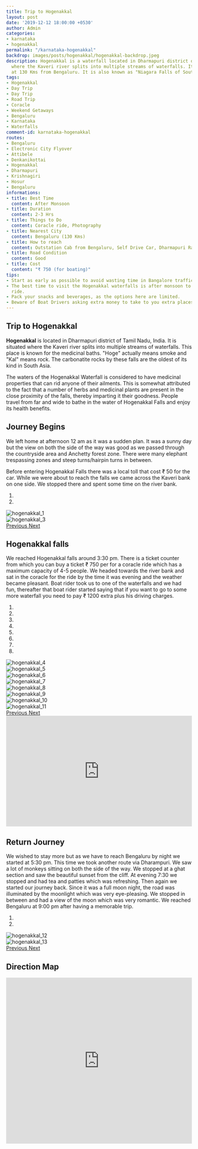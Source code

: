 ```yaml
---
title: Trip to Hogenakkal
layout: post
date: '2019-12-12 18:00:00 +0530'
author: Admin
categories:
- karnataka
- hogenakkal
permalink: "/karnataka-hogenakkal"
backdrop: images/posts/hogenakkal/hogenakkal-backdrop.jpeg
description: Hogenakkal is a waterfall located in Dharmapuri district of Tamil Nadu
  where the Kaveri river splits into multiple streams of waterfalls. It is located
  at 130 Kms from Bengaluru. It is also known as "Niagara Falls of South India".
tags:
- Hogenakkal
- Day Trip
- Day Trip
- Road Trip
- Coracle
- Weekend Getaways
- Bengaluru
- Karnataka
- Waterfalls
comment-id: karnataka-hogenakkal
routes:
- Bengaluru
- Electronic City Flyover
- Attibele
- Denkanikottai
- Hogenakkal
- Dharmapuri
- Krishnagiri
- Hosur
- Bengaluru
informations:
- title: Best Time
  content: After Monsoon
- title: Duration
  content: 2-3 Hrs
- title: Things to Do
  content: Coracle ride, Photography
- title: Nearest City
  content: Bengaluru (130 Kms)
- title: How to reach
  content: Outstation Cab from Bengaluru, Self Drive Car, Dharmapuri Railway Station
- title: Road Condition
  content: Good
- title: Cost
  content: "₹ 750 (for boating)"
tips:
- Start as early as possible to avoid wasting time in Bangalore traffic.
- The best time to visit the Hogenakkal waterfalls is after monsoon to enjoy the coracle
  ride.
- Pack your snacks and beverages, as the options here are limited.
- Beware of Boat Drivers asking extra money to take to you extra places.
---
```


<div class="col-lg-9 col-md-9 blog_details">
    <h2>Trip to Hogenakkal</h2>
    <p>
  <b>Hogenakkal</b> is located in Dharmapuri district of Tamil Nadu, India. It is situated where the Kaveri river splits into multiple streams of waterfalls. This place is known for the medicinal baths. "Hoge" actually means smoke and "Kal" means rock. The carbonatite rocks by these falls are the oldest of its kind in South Asia.
</p>
<p>The waters of the Hogenakkal Waterfall is considered to have medicinal properties that can rid anyone of their ailments. This is somewhat attributed to the fact that a number of herbs and medicinal plants are present in the close proximity of the falls, thereby imparting it their goodness. People travel from far and wide to bathe in the water of Hogenakkal Falls and enjoy its health benefits.</p>
</div>
<div class="col-lg-12">
    <h2>Journey Begins</h2>
    <p>We left home at afternoon 12 am as it was a sudden plan. It was a sunny day but the view on both the side of the way was good as we passed through the countryside area and Anchetty forest zone. There were many elephant trespassing zones and steep turns/hairpin turns in between.</p>
	<p>Before entering Hogenakkal Falls there was a local toll that cost ₹ 50 for the car. While we were about to reach the falls we came across the Kaveri bank on one side. We stopped there and spent some time on the river bank.</p>
    <div class="mt-2 mb-2">
        <div id="carousel-1" class="carousel slide" data-ride="carousel">
        <ol class="carousel-indicators">
            <li data-target="#carousel-1" data-slide-to="0" class="active"></li>
            <li data-target="#carousel-1" data-slide-to="1"></li>
        </ol>
        <div class="carousel-inner">
            <div class="carousel-item active">
                <img class="d-block w-100" src="images/posts/hogenakkal/hogenakkal_1.jpeg" alt="hogenakkal_1">
            </div>
            <div class="carousel-item">
                <img class="d-block w-100" src="images/posts/hogenakkal/hogenakkal_3.jpeg" alt="hogenakkal_3">
            </div>
        </div>
        <a class="carousel-control-prev" href="#carousel-1" role="button" data-slide="prev">
            <span class="carousel-control-prev-icon" aria-hidden="true"></span>
            <span class="sr-only">Previous</span>
        </a>
        <a class="carousel-control-next" href="#carousel-1" role="button" data-slide="next">
            <span class="carousel-control-next-icon" aria-hidden="true"></span>
            <span class="sr-only">Next</span>
        </a>
        </div>
    </div>
	  <h2>Hogenakkal falls</h2>
	  <p>We reached Hogenakkal falls around 3:30 pm. There is a ticket counter from which you can buy a ticket ₹ 750 per for a coracle ride which has a maximum capacity of 4-5 people. We headed towards the river bank and sat in the coracle for the ride by the time it was evening and the weather became pleasant. Boat rider took us to one of the waterfalls and we had fun, thereafter that boat rider started saying that if you want to go to some more waterfall you need to pay ₹ 1200 extra plus his driving charges.</p>
		<div class="mt-2 mb-2">
        <div id="carousel-2" class="carousel slide" data-ride="carousel">
        <ol class="carousel-indicators">
            <li data-target="#carousel-2" data-slide-to="0" class="active"></li>
            <li data-target="#carousel-2" data-slide-to="1"></li>
            <li data-target="#carousel-2" data-slide-to="2"></li>
            <li data-target="#carousel-2" data-slide-to="3"></li>
					  <li data-target="#carousel-2" data-slide-to="4"></li>
            <li data-target="#carousel-2" data-slide-to="5"></li>
            <li data-target="#carousel-2" data-slide-to="6"></li>
            <li data-target="#carousel-2" data-slide-to="7"></li>
        </ol>
        <div class="carousel-inner">
            <div class="carousel-item active">
                <img class="d-block w-100" src="images/posts/hogenakkal/hogenakkal_4.jpeg" alt="hogenakkal_4">
            </div>
            <div class="carousel-item">
                <img class="d-block w-100" src="images/posts/hogenakkal/hogenakkal_5.jpeg" alt="hogenakkal_5">
            </div>
            <div class="carousel-item">
                <img class="d-block w-100" src="images/posts/hogenakkal/hogenakkal_6.jpeg" alt="hogenakkal_6">
            </div>
            <div class="carousel-item">
                <img class="d-block w-100" src="images/posts/hogenakkal/hogenakkal_7.jpeg" alt="hogenakkal_7">
            </div>
					<div class="carousel-item">
                <img class="d-block w-100" src="images/posts/hogenakkal/hogenakkal_8.jpeg" alt="hogenakkal_8">
            </div>
            <div class="carousel-item">
                <img class="d-block w-100" src="images/posts/hogenakkal/hogenakkal_9.jpeg" alt="hogenakkal_9">
            </div>
            <div class="carousel-item">
                <img class="d-block w-100" src="images/posts/hogenakkal/hogenakkal_10.jpeg" alt="hogenakkal_10">
            </div>
					<div class="carousel-item">
                <img class="d-block w-100" src="images/posts/hogenakkal/hogenakkal_11.jpeg" alt="hogenakkal_11">
            </div>
        </div>
        <a class="carousel-control-prev" href="#carousel-2" role="button" data-slide="prev">
            <span class="carousel-control-prev-icon" aria-hidden="true"></span>
            <span class="sr-only">Previous</span>
        </a>
        <a class="carousel-control-next" href="#carousel-2" role="button" data-slide="next">
            <span class="carousel-control-next-icon" aria-hidden="true"></span>
            <span class="sr-only">Next</span>
        </a>
        </div>
    </div>
    <div class="mt-2 mb-2">
    <iframe src="https://www.google.com/maps/embed?pb=!1m18!1m12!1m3!1d3900.9106421152906!2d77.77384855070703!3d12.118266291377598!2m3!1f0!2f0!3f0!3m2!1i1024!2i768!4f13.1!3m3!1m2!1s0x3baea319e85fd3c9%3A0x411c24b9961851ea!2sHogenakkal%20Waterfalls!5e0!3m2!1sen!2sin!4v1579438789907!5m2!1sen!2sin" width="100%" height="300" frameborder="0" style="border:0;" allowfullscreen=""></iframe> 
    </div>
    <h2>Return Journey</h2>
    <p>
			We wished to stay more but as we have to reach Bengaluru by night we started at 5:30 pm. This time we took another route via Dharampuri. We saw a lot of monkeys sitting on both the side of the way. We stopped at a ghat section and saw the beautiful sunset from the cliff. At evening 7:30 we stopped and had tea and patties which was refreshing. Then again we started our journey back. Since it was a full moon night, the road was illuminated by the moonlight which was very eye-pleasing. We stopped in between and had a view of the moon which was very romantic. We reached Bengaluru at 9:00 pm after having a memorable trip.
    </p>
    <div class="mt-2 mb-2">
        <div id="carousel-3" class="carousel slide" data-ride="carousel">
        <ol class="carousel-indicators">
            <li data-target="#carousel-3" data-slide-to="0" class="active"></li>
            <li data-target="#carousel-3" data-slide-to="1"></li>
        </ol>
        <div class="carousel-inner">
            <div class="carousel-item active">
                <img class="d-block w-100" src="images/posts/hogenakkal/hogenakkal_12.jpeg" alt="hogenakkal_12">
            </div>
            <div class="carousel-item">
                <img class="d-block w-100" src="images/posts/hogenakkal/hogenakkal_13.jpeg" alt="hogenakkal_13">
            </div>
        </div>
        <a class="carousel-control-prev" href="#carousel-3" role="button" data-slide="prev">
            <span class="carousel-control-prev-icon" aria-hidden="true"></span>
            <span class="sr-only">Previous</span>
        </a>
        <a class="carousel-control-next" href="#carousel-3" role="button" data-slide="next">
            <span class="carousel-control-next-icon" aria-hidden="true"></span>
            <span class="sr-only">Next</span>
        </a>
        </div>
    </div>
    <h2 class="mt-4 mb-2">Direction Map</h2>
    <iframe src="https://www.google.com/maps/embed?pb=!1m46!1m12!1m3!1d498559.7163497338!2d77.64385718502804!3d12.516305442942905!2m3!1f0!2f0!3f0!3m2!1i1024!2i768!4f13.1!4m31!3e0!4m5!1s0x3bae1491bfdc6ecd%3A0xf232718439fbc879!2sHSR%20Layout%2C%20Bengaluru%2C%20Karnataka!3m2!1d12.912118099999999!2d77.6445548!4m5!1s0x3bae7d7fe1f5a4b1%3A0x1252e8cbfbed0b1e!2sDenkanikottai%2C%20Tamil%20Nadu!3m2!1d12.526982499999999!2d77.7898537!4m5!1s0x3baea319e85fd3c9%3A0x411c24b9961851ea!2sHogenakkal%20Waterfalls%2C%20Hogenakkal%2C%20Karnataka!3m2!1d12.1182663!2d77.7760426!4m5!1s0x3bac16f95a63ed01%3A0x3f2cb64e61c93aef!2sDharmapuri%2C%20Tamil%20Nadu!3m2!1d12.1210997!2d78.1582143!4m5!1s0x3bae1491bfdc6ecd%3A0xf232718439fbc879!2sHSR%20Layout%2C%20Bengaluru%2C%20Karnataka!3m2!1d12.912118099999999!2d77.6445548!5e0!3m2!1sen!2sin!4v1579438735555!5m2!1sen!2sin" width="100%" height="450px" frameborder="0" style="border:0;" allowfullscreen=""></iframe>
</div>